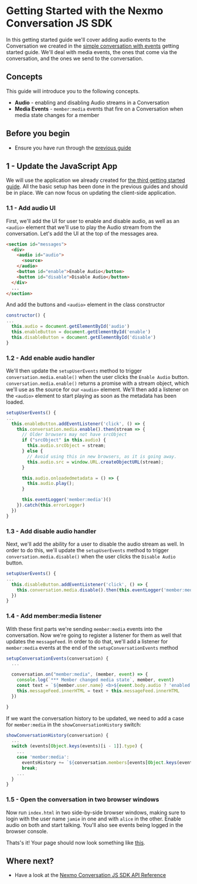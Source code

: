 # Getting Started with the Nexmo Conversation JS SDK

In this getting started guide we'll cover adding audio events to the Conversation we created in the [simple conversation with events](3-inviting-members.md) getting started guide. We'll deal with media events, the ones that come via the conversation, and the ones we send to the conversation.

## Concepts

This guide will introduce you to the following concepts.

- **Audio** - enabling and disabling Audio streams in a Conversation
- **Media Events** - `member:media` events that fire on a Conversation when media state changes for a member

## Before you begin

- Ensure you have run through the [previous guide](3-utilizing-events.md)

## 1 - Update the JavaScript App

We will use the application we already created for [the third getting started guide](3-utilizing-events.md). All the basic setup has been done in the previous guides and should be in place. We can now focus on updating the client-side application.

### 1.1 - Add audio UI

First, we'll add the UI for user to enable and disable audio, as well as an `<audio>` element that we'll use to play the Audio stream from the conversation. Let's add the UI at the top of the messages area.

```html
<section id="messages">
  <div>
    <audio id="audio">
      <source>
    </audio>
    <button id="enable">Enable Audio</button>
    <button id="disable">Disable Audio</button>
  </div>
  ...
</section>

```

And add the buttons and `<audio>` element in the class constructor

```javascript
constructor() {
...
  this.audio = document.getElementById('audio')
  this.enableButton = document.getElementById('enable')
  this.disableButton = document.getElementById('disable')
}
```

### 1.2 - Add enable audio handler

We'll then update the `setupUserEvents` method to trigger `conversation.media.enable()` when the user clicks the `Enable Audio` button. `conversation.media.enable()` returns a promise with a stream object, which we'll use as the source for our `<audio>` element. We'll then add a listener on the `<audio>` element to start playing as soon as the metadata has been loaded.

```javascript
setupUserEvents() {
...
  this.enableButton.addEventListener('click', () => {
    this.conversation.media.enable().then(stream => {
      // Older browsers may not have srcObject
      if ("srcObject" in this.audio) {
        this.audio.srcObject = stream;
      } else {
        // Avoid using this in new browsers, as it is going away.
        this.audio.src = window.URL.createObjectURL(stream);
      }

      this.audio.onloadedmetadata = () => {
        this.audio.play();
      }

      this.eventLogger('member:media')()
    }).catch(this.errorLogger)
  })
}
```

### 1.3 - Add disable audio handler

Next, we'll add the ability for a user to disable the audio stream as well. In order to do this, we'll update the `setupUserEvents` method to trigger `conversation.media.disable()` when the user clicks the `Disable Audio` button.

```javascript
setupUserEvents() {
...
  this.disableButton.addEventListener('click', () => {
    this.conversation.media.disable().then(this.eventLogger('member:media')).catch(this.errorLogger)
  })
}
```

### 1.4 - Add member:media listener

With these first parts we're sending `member:media` events into the conversation. Now we're going to register a listener for them as well that updates the `messageFeed`. In order to do that, we'll add a listener for `member:media` events at the end of the `setupConversationEvents` method

```javascript
setupConversationEvents(conversation) {
  ...

  conversation.on("member:media", (member, event) => {
    console.log(`*** Member changed media state`, member, event)
    const text = `${member.user.name} <b>${event.body.audio ? 'enabled' : 'disabled'} audio in the conversation</b><br>`
    this.messageFeed.innerHTML = text + this.messageFeed.innerHTML
  })

}
```

If we want the conversation history to be updated, we need to add a case for `member:media` in the `showConversationHistory` switch:

```javascript
showConversationHistory(conversation) {
  ...
  switch (events[Object.keys(events)[i - 1]].type) {
    ...
    case 'member:media':
      eventsHistory += `${conversation.members[events[Object.keys(events)[i - 1]].from].user.name} @ ${date}: <b>${events[Object.keys(events)[i - 1]].body.audio ? "enabled" : "disabled"} audio</b><br>`
      break;
    ...
  }
}
```


### 1.5 - Open the conversation in two browser windows

Now run `index.html` in two side-by-side browser windows, making sure to login with the user name `jamie` in one and with `alice` in the other. Enable audio on both and start talking. You'll also see events being logged in the browser console.

Thats's it! Your page should now look something like [this](../examples/4-enable-audio/index.html).

## Where next?

- Have a look at the [Nexmo Conversation JS SDK API Reference](https://ea.developer.nexmo.com/sdk/conversation/javascript/)
